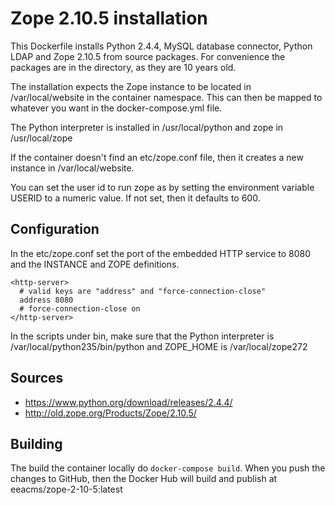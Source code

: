 Zope 2.10.5 installation
========================

This Dockerfile installs Python 2.4.4, MySQL database connector, Python LDAP
and Zope 2.10.5 from source packages. For convenience the packages are in
the directory, as they are 10 years old.

The installation expects the Zope instance to be located in /var/local/website
in the container namespace. This can then be mapped to whatever you want in the
docker-compose.yml file.

The Python interpreter is installed in /usr/local/python and zope in /usr/local/zope

If the container doesn't find an etc/zope.conf file, then it creates a new instance
in /var/local/website.

You can set the user id to run zope as by setting the environment variable USERID to
a numeric value. If not set, then it defaults to 600.

Configuration
-------------
In the etc/zope.conf set the port of the embedded HTTP service to 8080 and the INSTANCE
and ZOPE definitions.
```
<http-server>
  # valid keys are "address" and "force-connection-close"
  address 8080
  # force-connection-close on
</http-server>
```
In the scripts under bin, make sure that the Python interpreter is /var/local/python235/bin/python
and ZOPE_HOME is /var/local/zope272

Sources
-------
* https://www.python.org/download/releases/2.4.4/
* http://old.zope.org/Products/Zope/2.10.5/

Building
--------

The build the container locally do `docker-compose build`. When you push the changes to GitHub,
then the Docker Hub will build and publish at eeacms/zope-2-10-5:latest
